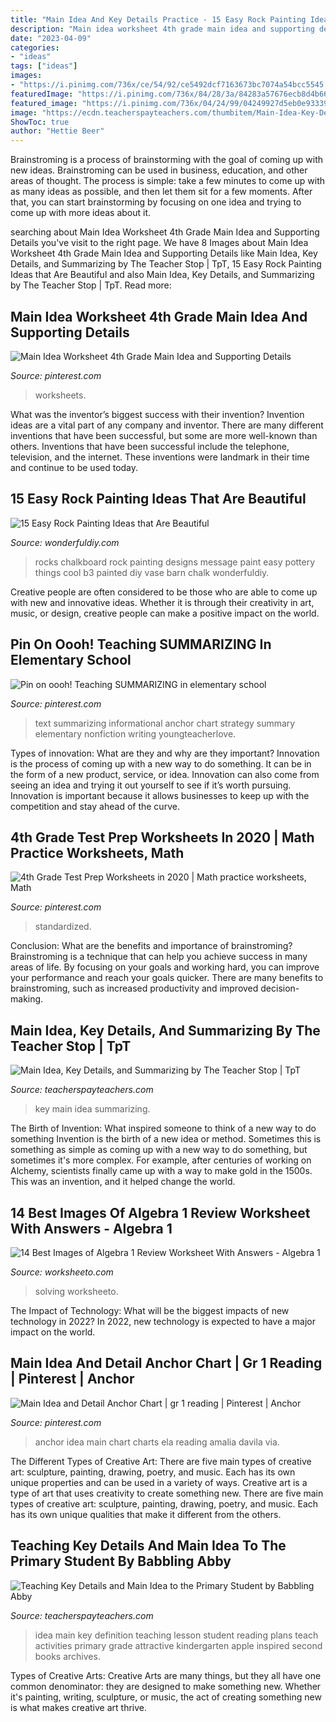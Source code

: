 ```yaml
---
title: "Main Idea And Key Details Practice - 15 Easy Rock Painting Ideas That Are Beautiful"
description: "Main idea worksheet 4th grade main idea and supporting details"
date: "2023-04-09"
categories:
- "ideas"
tags: ["ideas"]
images:
- "https://i.pinimg.com/736x/ce/54/92/ce5492dcf7163673bc7074a54bcc5545.jpg"
featuredImage: "https://i.pinimg.com/736x/84/28/3a/84283a57676ecb8d4b66bf6330352e59.jpg"
featured_image: "https://i.pinimg.com/736x/04/24/99/04249927d5eb0e933394eebaca8f6013.jpg"
image: "https://ecdn.teacherspayteachers.com/thumbitem/Main-Idea-Key-Details-and-Summarizing-1042229-1553351330/original-1042229-2.jpg"
ShowToc: true
author: "Hettie Beer"
---
```



Brainstroming is a process of brainstorming with the goal of coming up with new ideas. Brainstroming can be used in business, education, and other areas of thought. The process is simple: take a few minutes to come up with as many ideas as possible, and then let them sit for a few moments. After that, you can start brainstorming by focusing on one idea and trying to come up with more ideas about it.

	

		
searching about Main Idea Worksheet 4th Grade Main Idea and Supporting Details you've visit to the right page. We have 8 Images about Main Idea Worksheet 4th Grade Main Idea and Supporting Details like Main Idea, Key Details, and Summarizing by The Teacher Stop | TpT, 15 Easy Rock Painting Ideas that Are Beautiful and also Main Idea, Key Details, and Summarizing by The Teacher Stop | TpT. Read more:
		
    
## Main Idea Worksheet 4th Grade Main Idea And Supporting Details

<img loading=lazy src="https://i.pinimg.com/736x/84/28/3a/84283a57676ecb8d4b66bf6330352e59.jpg" onerror="this.onerror=null;this.src='https://tse3.mm.bing.net/th?id=OIP.oKWfYpnX9nybCl73sYTxLQAAAA&amp;pid=15.1';" alt="Main Idea Worksheet 4th Grade Main Idea and Supporting Details">

_Source: pinterest.com_

>worksheets. 

	

What was the inventor’s biggest success with their invention?
Invention ideas are a vital part of any company and inventor. There are many different inventions that have been successful, but some are more well-known than others. Inventions that have been successful include the telephone, television, and the internet. These inventions were landmark in their time and continue to be used today.

    
## 15 Easy Rock Painting Ideas That Are Beautiful

<img loading=lazy src="https://cdn.wonderfuldiy.com/wp-content/uploads/2016/06/Chalkboard-message-rocks.jpg" onerror="this.onerror=null;this.src='https://tse1.mm.bing.net/th?id=OIP.oBjBlKofAGFKp25HE8fbtQHaEn&amp;pid=15.1';" alt="15 Easy Rock Painting Ideas that Are Beautiful">

_Source: wonderfuldiy.com_

>rocks chalkboard rock painting designs message paint easy pottery things cool b3 painted diy vase barn chalk wonderfuldiy. 

	

Creative people are often considered to be those who are able to come up with new and innovative ideas. Whether it is through their creativity in art, music, or design, creative people can make a positive impact on the world.

    
## Pin On Oooh! Teaching SUMMARIZING In Elementary School

<img loading=lazy src="https://i.pinimg.com/736x/04/24/99/04249927d5eb0e933394eebaca8f6013.jpg" onerror="this.onerror=null;this.src='https://tse1.mm.bing.net/th?id=OIP.5vdhJMVEIc53NXQUCrDXvgHaHt&amp;pid=15.1';" alt="Pin on oooh! Teaching SUMMARIZING in elementary school">

_Source: pinterest.com_

>text summarizing informational anchor chart strategy summary elementary nonfiction writing youngteacherlove. 

	

Types of innovation: What are they and why are they important?
Innovation is the process of coming up with a new way to do something. It can be in the form of a new product, service, or idea. Innovation can also come from seeing an idea and trying it out yourself to see if it’s worth pursuing. Innovation is important because it allows businesses to keep up with the competition and stay ahead of the curve.

    
## 4th Grade Test Prep Worksheets In 2020 | Math Practice Worksheets, Math

<img loading=lazy src="https://i.pinimg.com/736x/ce/54/92/ce5492dcf7163673bc7074a54bcc5545.jpg" onerror="this.onerror=null;this.src='https://tse3.mm.bing.net/th?id=OIP.SrRKJPoSmTWnY-kyjAse1wHaJ4&amp;pid=15.1';" alt="4th Grade Test Prep Worksheets in 2020 | Math practice worksheets, Math">

_Source: pinterest.com_

>standardized. 

	

Conclusion: What are the benefits and importance of brainstroming?
Brainstroming is a technique that can help you achieve success in many areas of life. By focusing on your goals and working hard, you can improve your performance and reach your goals quicker. There are many benefits to brainstroming, such as increased productivity and improved decision-making.

    
## Main Idea, Key Details, And Summarizing By The Teacher Stop | TpT

<img loading=lazy src="https://ecdn.teacherspayteachers.com/thumbitem/Main-Idea-Key-Details-and-Summarizing-1042229-1553351330/original-1042229-2.jpg" onerror="this.onerror=null;this.src='https://tse3.mm.bing.net/th?id=OIP.3kzcEzBvHA4kmcgtK3CuMgAAAA&amp;pid=15.1';" alt="Main Idea, Key Details, and Summarizing by The Teacher Stop | TpT">

_Source: teacherspayteachers.com_

>key main idea summarizing. 

	

The Birth of Invention: What inspired someone to think of a new way to do something
Invention is the birth of a new idea or method. Sometimes this is something as simple as coming up with a new way to do something, but sometimes it's more complex. For example, after centuries of working on Alchemy, scientists finally came up with a way to make gold in the 1500s. This was an invention, and it helped change the world.

    
## 14 Best Images Of Algebra 1 Review Worksheet With Answers - Algebra 1

<img loading=lazy src="http://www.worksheeto.com/postpic/2015/04/algebra-1-solving-linear-equations-worksheet_710603.jpg" onerror="this.onerror=null;this.src='https://tse3.mm.bing.net/th?id=OIP.pdvEETrIzKuejjnQHuMYdQHaKL&amp;pid=15.1';" alt="14 Best Images of Algebra 1 Review Worksheet With Answers - Algebra 1">

_Source: worksheeto.com_

>solving worksheeto. 

	

The Impact of Technology: What will be the biggest impacts of new technology in 2022?
In 2022, new technology is expected to have a major impact on the world.

    
## Main Idea And Detail Anchor Chart | Gr 1 Reading | Pinterest | Anchor

<img loading=lazy src="https://s-media-cache-ak0.pinimg.com/736x/b3/8a/0e/b38a0ef401758e513107af07f1676800.jpg" onerror="this.onerror=null;this.src='https://tse1.mm.bing.net/th?id=OIP.B8Oj1kqkgZ1PcaCPvQoHiwHaJ3&amp;pid=15.1';" alt="Main Idea and Detail Anchor Chart | gr 1 reading | Pinterest | Anchor">

_Source: pinterest.com_

>anchor idea main chart charts ela reading amalia davila via. 

	

The Different Types of Creative Art: There are five main types of creative art: sculpture, painting, drawing, poetry, and music. Each has its own unique properties and can be used in a variety of ways.
Creative art is a type of art that uses creativity to create something new. There are five main types of creative art: sculpture, painting, drawing, poetry, and music. Each has its own unique qualities that make it different from the others.

    
## Teaching Key Details And Main Idea To The Primary Student By Babbling Abby

<img loading=lazy src="https://ecdn.teacherspayteachers.com/thumbitem/Teaching-Key-Details-and-Main-Idea-to-the-Primary-Student-1576098-1532588529/original-1576098-3.jpg" onerror="this.onerror=null;this.src='https://tse3.mm.bing.net/th?id=OIP.fmtEA2agL6RL-GLVv0SwUwAAAA&amp;pid=15.1';" alt="Teaching Key Details and Main Idea to the Primary Student by Babbling Abby">

_Source: teacherspayteachers.com_

>idea main key definition teaching lesson student reading plans teach activities primary grade attractive kindergarten apple inspired second books archives. 

	

Types of Creative Arts:
Creative Arts are many things, but they all have one common denominator: they are designed to make something new. Whether it's painting, writing, sculpture, or music, the act of creating something new is what makes creative art thrive.

